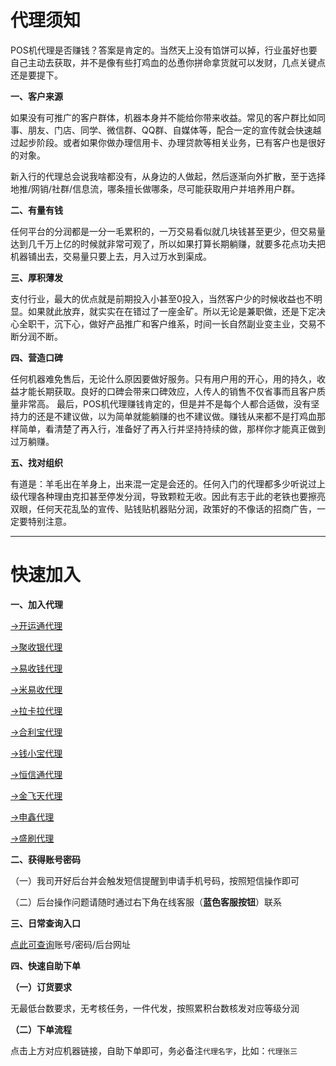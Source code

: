 # 代理须知

POS机代理是否赚钱？答案是肯定的。当然天上没有馅饼可以掉，行业虽好也要自己主动去获取，并不是像有些打鸡血的怂恿你拼命拿货就可以发财，几点关键点还是要提下。

**一、客户来源**

如果没有可推广的客户群体，机器本身并不能给你带来收益。常见的客户群比如同事、朋友、门店、同学、微信群、QQ群、自媒体等，配合一定的宣传就会快速越过起步阶段。或者如果你做办理信用卡、办理贷款等相关业务，已有客户也是很好的对象。

新入行的代理总会说我啥都没有，从身边的人做起，然后逐渐向外扩散，至于选择地推/网销/社群/信息流，哪条擅长做哪条，尽可能获取用户并培养用户群。

**二、有量有钱**

任何平台的分润都是一分一毛累积的，一万交易看似就几块钱甚至更少，但交易量达到几千万上亿的时候就非常可观了，所以如果打算长期躺赚，就要多花点功夫把机器铺出去，交易量只要上去，月入过万水到渠成。

**三、厚积薄发**

支付行业，最大的优点就是前期投入小甚至0投入，当然客户少的时候收益也不明显。如果就此放弃，就实实在在错过了一座金矿。所以无论是兼职做，还是下定决心全职干，沉下心，做好产品推广和客户维系，时间一长自然副业变主业，交易不断分润不断。

**四、营造口碑**

任何机器难免售后，无论什么原因要做好服务。只有用户用的开心，用的持久，收益才能长期获取。良好的口碑会带来口碑效应，人传人的销售不仅省事而且客户质量非常高。 最后，POS机代理赚钱肯定的，但是并不是每个人都合适做，没有坚持力的还是不建议做，以为简单就能躺赚的也不建议做。赚钱从来都不是打鸡血那样简单，看清楚了再入行，准备好了再入行并坚持持续的做，那样你才能真正做到过万躺赚。

**五、找对组织**

有道是：羊毛出在羊身上，出来混一定是会还的。任何入门的代理都多少听说过上级代理各种理由克扣甚至停发分润，导致颗粒无收。因此有志于此的老铁也要擦亮双眼，任何天花乱坠的宣传、贴钱贴机器贴分润，政策好的不像话的招商广告，一定要特别注意。

------

# 快速加入

**一、加入代理**

[→开运通代理](agent/kyt.md)

[→聚收银代理](agent/jsy.md)

[→易收钱代理](agent/ysq.md)

[→米易收代理](agent/mys.md)

[→拉卡拉代理](agent/lkl.md)

[→合利宝代理](agent/hlb.md)

[→钱小宝代理](agent/qxb.md)

[→恒信通代理](agent/hxt.md)

[→金飞天代理](agent/jft.md)

[→申鑫代理](agent/sx.md)

[→盛刷代理](agent/ss.md)

**二、获得账号密码**

（一）我司开好后台并会触发短信提醒到申请手机号码，按照短信操作即可

（二）后台操作问题请随时通过右下角在线客服（**蓝色客服按钮**）联系

**三、日常查询入口**

[点此可查询](http://u.zjkmkj.com/QfU36)账号/密码/后台网址

**四、快速自助下单**

**（一）订货要求**

无最低台数要求，无考核任务，一件代发，按照累积台数核发对应等级分润

**（二）下单流程**

点击上方对应机器链接，自助下单即可，务必备注`代理名字`，比如：`代理张三`
